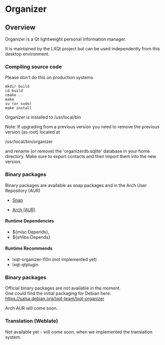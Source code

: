 # Organizer

## Overview

Organizer is a Qt lightweight personal information manager.

It is maintained by the LXQt project but can be used independently from this
desktop environment.


### Compiling source code

Please don't do this on production systems

```
mkdir build  
cd build  
cmake ..
make
su (or sudo)
make install
```

Organizer is installed to /usr/local/bin

Note: If upgrading from a previous version you need to remove the previous version (as root) located at

/usr/local/bin/organizer

and rename (or remove) the 'organizerdb.sqlite' database in your home directory. Make sure to export contacts and then import them into the new version.

### Binary packages

Binary packages are available as snap packages and in the Arch User Repository (AUR) 

* [Snap](https://snapcraft.io/lxqt-organizer-snap) 

* [Arch (AUR)](https://aur.archlinux.org/packages/lxqt-organizer-git/) 


#### Runtime Dependencies
* ${misc:Depends},
* ${shlibs:Depends}

#### Runtime Recommends
* lxqt-organizer-l10n (not implemented yet)
* lxqt-qtplugin

### Binary packages

Official binary packages are not available in the moment.  
One could find the initial packaging for Debian here:  
https://salsa.debian.org/lxqt-team/lxqt-organizer

Arch AUR will come soon.


### Translation (Weblate)
Not available yet - will come soon, when we implemented the translation system.
